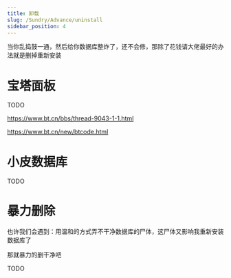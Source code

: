 ```yaml
---
title: 卸载
slug: /Sundry/Advance/uninstall
sidebar_position: 4
---
```


当你乱捣鼓一通，然后给你数据库整炸了，还不会修，那除了花钱请大佬最好的办法就是删掉重新安装

# 宝塔面板

TODO

https://www.bt.cn/bbs/thread-9043-1-1.html

https://www.bt.cn/new/btcode.html

# 小皮数据库

TODO

# 暴力删除

也许我们会遇到：用温和的方式弄不干净数据库的尸体，这尸体又影响我重新安装数据库了

那就暴力的删干净吧

TODO
